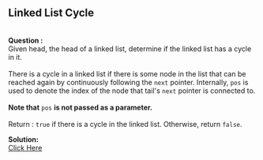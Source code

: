 ## Linked List Cycle
<br><b>Question :</b><br>
Given head, the head of a linked list, determine if the linked list has a cycle in it.  <br><br>There is a cycle in a linked list if there is some node in the list that can be reached again by continuously following the `next` pointer. Internally, `pos` is used to denote the index of the node that tail's `next` pointer is connected to. <br><br><b>Note that</b> `pos` <b>is not passed as a parameter.</b><br><br> Return : `true` if there is a cycle in the linked list. Otherwise, return `false`. 

<b>Solution:</b><br>
[Click Here](https://github.com/aritrakrbasu/Hack-Codes/blob/main/LeetCode/Linked%20List%20Cycle/Solution.cpp)

